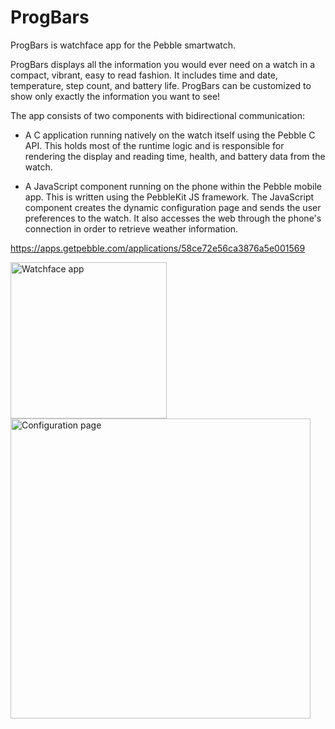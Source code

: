 # ProgBars
ProgBars is watchface app for the Pebble smartwatch.

ProgBars displays all the information you would ever need on a watch in a compact, vibrant, easy to read fashion. 
It includes time and date, temperature, step count, and battery life. 
ProgBars can be customized to show only exactly the information you want to see!

The app consists of two components with bidirectional communication:

* A C application running natively on the watch itself using the Pebble C API. This holds most of the runtime logic and is responsible for rendering the display and reading time, health, and battery data from the watch.

* A JavaScript component running on the phone within the Pebble mobile app. This is written using the PebbleKit JS framework. The JavaScript component creates the dynamic configuration page and sends the user preferences to the watch. It also accesses the web through the phone's connection in order to retrieve weather information.

https://apps.getpebble.com/applications/58ce72e56ca3876a5e001569

<img src="http://i.imgur.com/SGeGW1w.png" alt="Watchface app" width="250">
<img src="http://i.imgur.com/FuEOn4M.png" alt="Configuration page" width="480">
